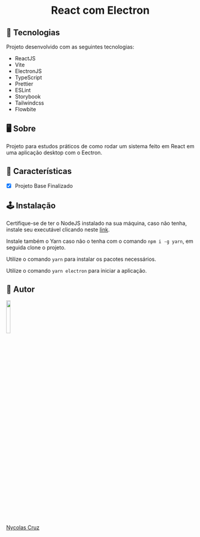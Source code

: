 <h1 align="center">React com Electron</h1>

## 🚀 Tecnologias

<p>Projeto desenvolvido com as seguintes tecnologias:</p>

- ReactJS
- Vite
- ElectronJS
- TypeScript
- Prettier
- ESLint
- Storybook
- Tailwindcss
- Flowbite

## 🖥️ Sobre

<p align="justify">Projeto para estudos práticos de como rodar um sistema feito em React em uma aplicação desktop com o Eectron.</p>

## 🔧 Características

- [x] Projeto Base Finalizado

## 🕹️ Instalação

Certifique-se de ter o NodeJS instalado na sua máquina, caso não tenha, instale seu executável clicando neste <a href="https://nodejs.org/pt-br/download/">link</a>.

Instale também o Yarn caso não o tenha com o comando ````npm i -g yarn````, em seguida clone o projeto.

Utilize o comando ````yarn```` para instalar os pacotes necessários.

Utilize o comando ````yarn electron```` para iniciar a aplicação.

## 🐧 Autor

<a href="https://github.com/NycolasCruz">
    <img src="https://github.com/NycolasCruz.png"  width="15%">
    <p>Nycolas Cruz</p>
</a>
